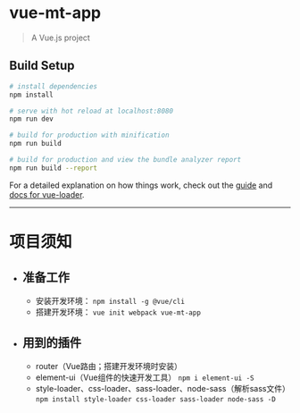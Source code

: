 # vue-mt-app

> A Vue.js project

## Build Setup

``` bash
# install dependencies
npm install

# serve with hot reload at localhost:8080
npm run dev

# build for production with minification
npm run build

# build for production and view the bundle analyzer report
npm run build --report
```

For a detailed explanation on how things work, check out the [guide](http://vuejs-templates.github.io/webpack/) and [docs for vue-loader](http://vuejs.github.io/vue-loader).

---
# 项目须知
- ## 准备工作
  - 安装开发环境：
  `npm install -g @vue/cli`
  - 搭建开发环境：
  `vue init webpack vue-mt-app`
- ## 用到的插件
  - router（Vue路由；搭建开发环境时安装）
  - element-ui（Vue组件的快速开发工具）
  `npm i element-ui -S`
  - style-loader、css-loader、sass-loader、node-sass（解析sass文件）
  `npm install style-loader css-loader sass-loader node-sass -D`
